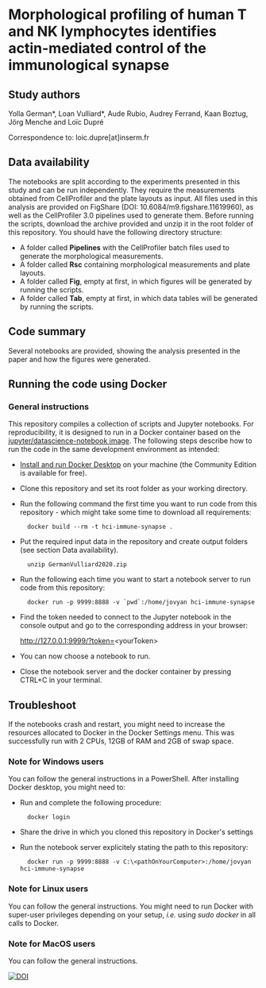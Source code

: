# Morphological profiling of human T and NK lymphocytes identifies actin-mediated control of the immunological synapse

## Study authors

Yolla German\*,  Loan Vulliard\*, Aude Rubio, Audrey Ferrand, Kaan Boztug, Jörg Menche and Loïc Dupré

Correspondence to: loic.dupre[at]inserm.fr


## Data availability

The notebooks are split according to the experiments presented in this study and can be run independently. They require the measurements obtained from CellProfiler and the plate layouts as input. All files used in this analysis are provided on FigShare (DOI: 10.6084/m9.figshare.11619960), as well as the CellProfiler 3.0 pipelines used to generate them. Before running the scripts, download the archive provided and unzip it in the root folder of this repository. You should have the following directory structure:

* A folder called **Pipelines** with the CellProfiler batch files used to generate the morphological measurements.
* A folder called **Rsc** containing morphological measurements and plate layouts.
* A folder called **Fig**, empty at first, in which figures will be generated by running the scripts.
* A folder called **Tab**, empty at first, in which data tables will be generated by running the scripts.

## Code summary

Several notebooks are provided, showing the analysis presented in the paper and how the figures were generated.

## Running the code using Docker

### General instructions

This repository compiles a collection of scripts and Jupyter notebooks. For reproducibility, it is designed to run in a Docker container based on the [jupyter/datascience-notebook image](https://hub.docker.com/r/jupyter/datascience-notebook). The following steps describe how to run the code in the same development environment as intended:

* [Install and run Docker Desktop](https://www.docker.com/get-started) on your machine (the Community Edition is available for free).
* Clone this repository and set its root folder as your working directory.
* Run the following command the first time you want to run code from this repository - which might take some time to download all requirements:

		docker build --rm -t hci-immune-synapse .
	
* Put the required input data in the repository and create output folders (see section Data availability).

		unzip GermanVulliard2020.zip
        
* Run the following each time you want to start a notebook server to run code from this repository:

		docker run -p 9999:8888 -v `pwd`:/home/jovyan hci-immune-synapse

* Find the token needed to connect to the Jupyter notebook in the console output and go to the corresponding address in your browser:

	http://127.0.0.1:9999/?token=<yourToken&gt;

* You can now choose a notebook to run.
* Close the notebook server and the docker container by pressing CTRL+C in your terminal.

## Troubleshoot

If the notebooks crash and restart, you might need to increase the resources allocated to Docker in the Docker Settings menu. This was successfully run with 2 CPUs, 12GB of RAM and 2GB of swap space.  

### Note for Windows users

You can follow the general instructions in a PowerShell. After installing Docker desktop, you might need to:

* Run and complete the following procedure:
		
		docker login

* Share the drive in which you cloned this repository in Docker's settings
* Run the notebook server explicitely stating the path to this repository:

		docker run -p 9999:8888 -v C:\<pathOnYourComputer>:/home/jovyan hci-immune-synapse
		
### Note for Linux users

You can follow the general instructions. You might need to run Docker with super-user privileges depending on your setup, *i.e.* using *sudo docker* in all calls to Docker.

### Note for MacOS users

You can follow the general instructions.



[![DOI](https://zenodo.org/badge/217304173.svg)](https://zenodo.org/badge/latestdoi/217304173)
